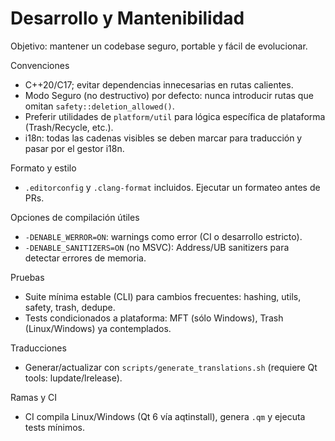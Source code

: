 # Desarrollo y Mantenibilidad

Objetivo: mantener un codebase seguro, portable y fácil de evolucionar.

Convenciones
- C++20/C17; evitar dependencias innecesarias en rutas calientes.
- Modo Seguro (no destructivo) por defecto: nunca introducir rutas que omitan `safety::deletion_allowed()`.
- Preferir utilidades de `platform/util` para lógica específica de plataforma (Trash/Recycle, etc.).
- i18n: todas las cadenas visibles se deben marcar para traducción y pasar por el gestor i18n.

Formato y estilo
- `.editorconfig` y `.clang-format` incluidos. Ejecutar un formateo antes de PRs.

Opciones de compilación útiles
- `-DENABLE_WERROR=ON`: warnings como error (CI o desarrollo estricto).
- `-DENABLE_SANITIZERS=ON` (no MSVC): Address/UB sanitizers para detectar errores de memoria.

Pruebas
- Suite mínima estable (CLI) para cambios frecuentes: hashing, utils, safety, trash, dedupe.
- Tests condicionados a plataforma: MFT (sólo Windows), Trash (Linux/Windows) ya contemplados.

Traducciones
- Generar/actualizar con `scripts/generate_translations.sh` (requiere Qt tools: lupdate/lrelease).

Ramas y CI
- CI compila Linux/Windows (Qt 6 vía aqtinstall), genera `.qm` y ejecuta tests mínimos.

